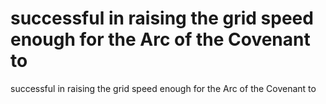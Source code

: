 # successful in raising the grid speed enough for the Arc of the Covenant to

successful in raising the grid speed enough for the Arc of the Covenant to